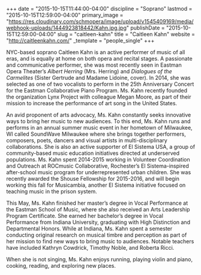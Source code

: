 +++
date = "2015-10-15T11:44:00-04:00"
discipline = "Soprano"
lastmod = "2015-10-15T12:59:00-04:00"
primary_image = "https://res.cloudinary.com/schmopera/image/upload/v1545409169/media/webhook-uploads/1444923818442/Kahn.jpg.jpg"
publishDate = "2015-10-15T12:59:00-04:00"
slug = "caitleen-kahn"
title = "Caitleen Kahn"
website = "http://caitleenkahn.com/"
_template = "people_single"
+++

NYC-based soprano Caitleen Kahn is an active performer of music of all eras, and is equally at home on both opera and recital stages. A passionate and communicative performer, she was most recently seen in Eastman Opera Theater’s *Albert Herring* (Mrs. Herring) and *Dialogues of the Carmelites* (Sister Gertrude and Madame Lidoine, cover). In 2014, she was selected as one of two vocalists to perform in the 25th Anniversary Concert for the Eastman Collaborative Piano Program. Ms. Kahn recently founded the organization Lynx Project  with colleague Megan Moore, as part of their mission to increase the performance of art song in the United States.

An avid proponent of arts advocacy, Ms. Kahn constantly seeks innovative ways to bring her music to new audiences.  To this end, Ms. Kahn runs and performs in an annual summer music event in her hometown of Milwaukee, WI called SoundWave Milwaukee where she brings together performers, composers, poets, dancers and visual artists in multi-disciplinary collaborations. She is also an active supporter of El Sistema USA, a group of community-based music education initiatives directed at underserved populations. Ms. Kahn spent 2014-2015 working in Volunteer Coordination and Outreach at ROCmusic Collaborative, Rochester’s El Sistema-inspired after-school music program for underrepresented urban children. She was recently awarded the Shouse Fellowship for 2015-2016, and will begin working this fall for Musicambia, another El Sistema initiative focused on teaching music in the prison system.

This May, Ms. Kahn finished her master’s degree in Vocal Performance at the Eastman School of Music, where she also received an Arts Leadership Program Certificate. She earned her bachelor’s degree in Vocal Performance from Indiana University, graduating with High Distinction and Departmental Honors. While at Indiana, Ms. Kahn spent a semester conducting original research on musical timbre and perception as part of her mission to find new ways to bring music to audiences. Notable teachers have included Kathryn Cowdrick, Timothy Noble, and Roberta Ricci.

When she is not singing, Ms. Kahn enjoys running, playing violin and piano, cooking, reading, and exploring new places.
